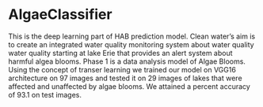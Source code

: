# AlgaeClassifier
This is the deep learning part of HAB prediction model.
Clean water’s aim is to create an integrated water quality monitoring system about water quality water quality starting at lake Erie that
provides an alert system about harmful algea blooms.
Phase 1 is a data analysis model of Algae Blooms.
Using the concept of transer learning we trained our model on VGG16 architecture on 97 images and tested it on 29 images of lakes that were affected and unaffected by algae blooms.
We attained a percent accuracy of 93.1 on test images.
